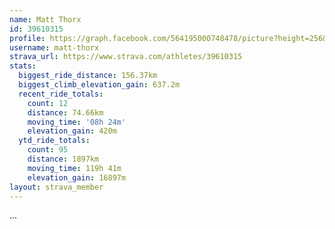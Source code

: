 ```yaml
---
name: Matt Thorx
id: 39610315
profile: https://graph.facebook.com/564195000748478/picture?height=256&width=256
username: matt-thorx
strava_url: https://www.strava.com/athletes/39610315
stats:
  biggest_ride_distance: 156.37km
  biggest_climb_elevation_gain: 637.2m
  recent_ride_totals:
    count: 12
    distance: 74.66km
    moving_time: '08h 24m'
    elevation_gain: 420m
  ytd_ride_totals:
    count: 95
    distance: 1897km
    moving_time: 119h 41m
    elevation_gain: 16897m
layout: strava_member
--- 
```

...
